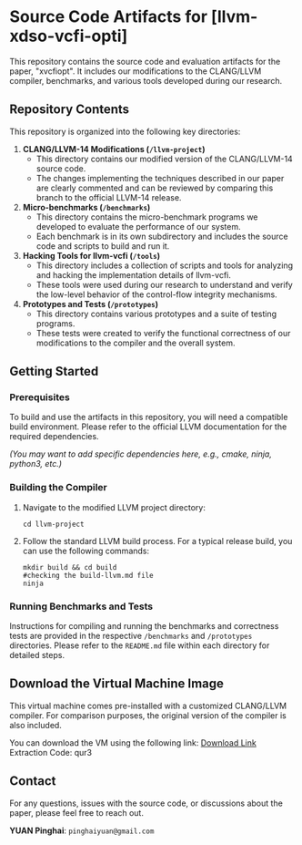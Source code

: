 # Source Code Artifacts for [llvm-xdso-vcfi-opti]

This repository contains the source code and evaluation artifacts for the paper, "xvcfiopt". It includes our modifications to the CLANG/LLVM compiler, benchmarks, and various tools developed during our research.

## Repository Contents

This repository is organized into the following key directories:

1. **CLANG/LLVM-14 Modifications (`/llvm-project`)**
   - This directory contains our modified version of the CLANG/LLVM-14 source code.
   - The changes implementing the techniques described in our paper are clearly commented and can be reviewed by comparing this branch to the official LLVM-14 release.
2. **Micro-benchmarks (`/benchmarks`)**
   - This directory contains the micro-benchmark programs we developed to evaluate the performance of our system.
   - Each benchmark is in its own subdirectory and includes the source code and scripts to build and run it.
3. **Hacking Tools for llvm-vcfi (`/tools`)**
   - This directory includes a collection of scripts and tools for analyzing and hacking the implementation details of llvm-vcfi.
   - These tools were used during our research to understand and verify the low-level behavior of the control-flow integrity mechanisms.
4. **Prototypes and Tests (`/prototypes`)**
   - This directory contains various prototypes and a suite of testing programs.
   - These tests were created to verify the functional correctness of our modifications to the compiler and the overall system.

## Getting Started

### Prerequisites

To build and use the artifacts in this repository, you will need a compatible build environment. Please refer to the official LLVM documentation for the required dependencies.

*(You may want to add specific dependencies here, e.g., cmake, ninja, python3, etc.)*

### Building the Compiler

1. Navigate to the modified LLVM project directory:

   ```
   cd llvm-project
   ```

2. Follow the standard LLVM build process. For a typical release build, you can use the following commands:

   ```
   mkdir build && cd build
   #checking the build-llvm.md file
   ninja
   ```

### Running Benchmarks and Tests

Instructions for compiling and running the benchmarks and correctness tests are provided in the respective `/benchmarks` and `/prototypes` directories. Please refer to the `README.md` file within each directory for detailed steps.



## Download the Virtual Machine Image

This virtual machine comes pre-installed with a customized CLANG/LLVM compiler. For comparison purposes, the original version of the compiler is also included.

You can download the VM using the following link:
[Download Link](https://pan.baidu.com/s/1iWjcEQzSghlW2euxDllaiQ)
Extraction Code: qur3



## Contact

For any questions, issues with the source code, or discussions about the paper, please feel free to reach out.

**YUAN Pinghai**: `pinghaiyuan@gmail.com`
